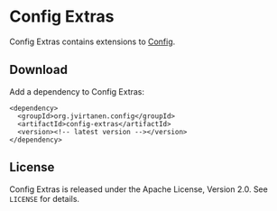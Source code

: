 Config Extras
=============

Config Extras contains extensions to [Config][].

  [Config]: https://github.com/typesafehub/config

Download
--------

Add a dependency to Config Extras:

    <dependency>
      <groupId>org.jvirtanen.config</groupId>
      <artifactId>config-extras</artifactId>
      <version><!-- latest version --></version>
    </dependency>

License
-------

Config Extras is released under the Apache License, Version 2.0. See `LICENSE`
for details.
